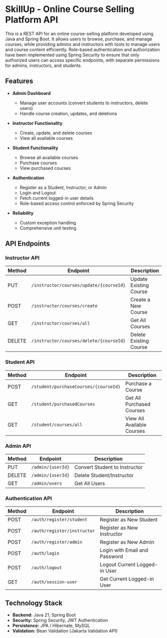 # SkillUp - Online Course Selling Platform API

This is a REST API for an online course-selling platform developed using Java and Spring Boot. It allows users to browse, purchase, and manage courses, while providing admins and instructors with tools to manage users and course content efficiently. Role-based authentication and authorization have been implemented using Spring Security to ensure that only authorized users can access specific endpoints, with separate permissions for admins, instructors, and students.


## Features

- **Admin Dashboard**
  - Manage user accounts (convert students to instructors, delete users)
  - Handle course creation, updates, and deletions

- **Instructor Functionality**
  - Create, update, and delete courses
  - View all available courses

- **Student Functionality**
  - Browse all available courses
  - Purchase courses
  - View purchased courses

- **Authentication**
  - Register as a Student, Instructor, or Admin
  - Login and Logout
  - Fetch current logged-in user details
  - Role-based access control enforced by Spring Security

- **Reliability**
  - Custom exception handling
  - Comprehensive unit testing


## API Endpoints

### Instructor API
| Method | Endpoint | Description |
|--------|---------|-------------|
| PUT    | `/instructor/courses/update/{courseId}` | Update Existing Course |
| POST   | `/instructor/courses/create` | Create a New Course |
| GET    | `/instructor/courses/all` | Get All Courses |
| DELETE | `/instructor/courses/delete/{courseId}` | Delete Existing Course |

### Student API
| Method | Endpoint | Description |
|--------|---------|-------------|
| POST   | `/student/purchaseCourses/{courseId}` | Purchase a Course |
| GET    | `/student/purchasedCourses` | Get All Purchased Courses |
| GET    | `/student/courses/all` | View All Available Courses |

### Admin API
| Method | Endpoint | Description |
|--------|---------|-------------|
| PUT    | `/admin/{userId}` | Convert Student to Instructor |
| DELETE | `/admin/{userId}` | Delete Student/Instructor |
| GET    | `/admin/users` | Get All Users |

### Authentication API
| Method | Endpoint | Description |
|--------|---------|-------------|
| POST   | `/auth/register/student` | Register as New Student |
| POST   | `/auth/register/instructor` | Register as New Instructor |
| POST   | `/auth/register/admin` | Register as New Admin |
| POST   | `/auth/login` | Login with Email and Password |
| POST   | `/auth/logout` | Logout Current Logged-in User |
| GET    | `/auth/session-user` | Get Current Logged-in User |


## Technology Stack

- **Backend:** Java 21, Spring Boot  
- **Security:** Spring Security, JWT Authentication  
- **Persistence:** JPA / Hibernate, MySQL  
- **Validation:** Bean Validation (Jakarta Validation API) 



